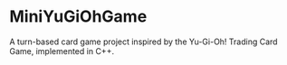 # MiniYuGiOhGame
 A turn-based card game project inspired by the Yu-Gi-Oh! Trading Card Game, implemented in C++.

